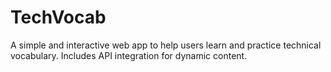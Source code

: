 # TechVocab

A simple and interactive web app to help users learn and practice technical vocabulary.
Includes API integration for dynamic content.